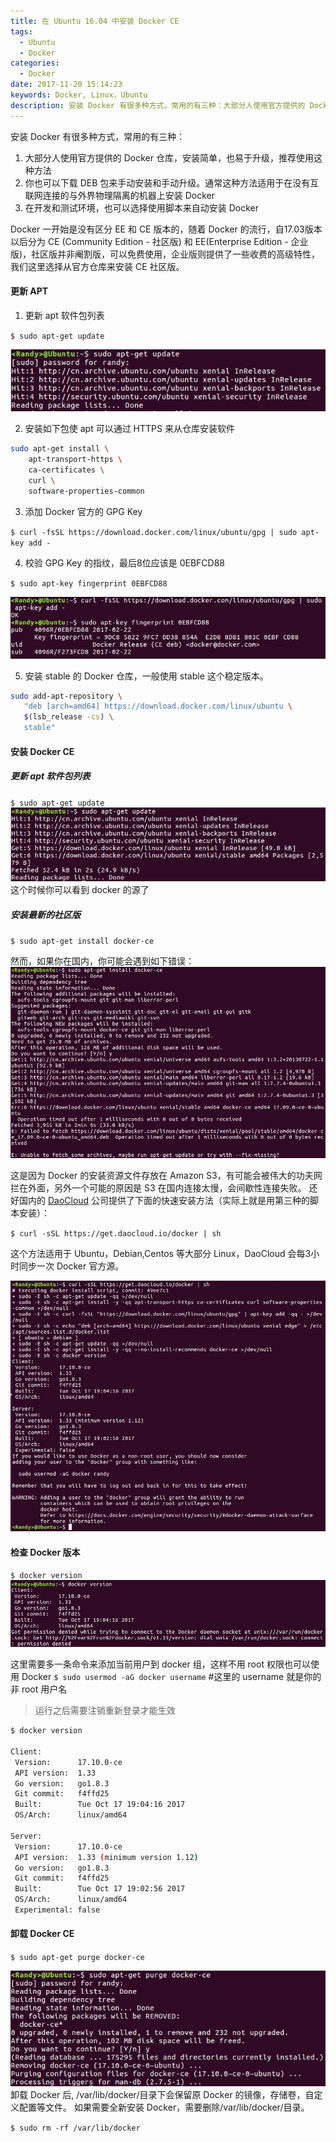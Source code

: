 ```yaml
---
title: 在 Ubuntu 16.04 中安装 Docker CE
tags:
  - Ubuntu
  - Docker
categories:
  - Docker
date: 2017-11-20 15:14:23
keywords: Docker, Linux，Ubuntu
description: 安装 Docker 有很多种方式，常用的有三种：大部分人使用官方提供的 Docker 仓库，安装简单，也易于升级，推荐使用这种方法
---
```


安装 Docker 有很多种方式，常用的有三种：
1. 大部分人使用官方提供的 Docker 仓库，安装简单，也易于升级，推荐使用这种方法
2. 你也可以下载 DEB 包来手动安装和手动升级。通常这种方法适用于在没有互联网连接的与外界物理隔离的机器上安装 Docker
3. 在开发和测试环境，也可以选择使用脚本来自动安装 Docker

Docker 一开始是没有区分 EE 和 CE 版本的，随着 Docker 的流行，自17.03版本以后分为 CE (Community Edition - 社区版) 和 EE(Enterprise Edition - 企业版)，社区版并非阉割版，可以免费使用，企业版则提供了一些收费的高级特性，我们这里选择从官方仓库来安装 CE 社区版。

<!--more-->

#### 更新 APT
1. 更新 apt 软件包列表

`$ sudo apt-get update`

![更新 apt 软件包](install-docker-ce-on-ubuntu-16/apt-update.jpg)

2. 安装如下包使 apt 可以通过 HTTPS 来从仓库安装软件
``` bash
sudo apt-get install \
    apt-transport-https \
    ca-certificates \
    curl \
    software-properties-common
```
3. 添加 Docker 官方的 GPG Key

`$ curl -fsSL https://download.docker.com/linux/ubuntu/gpg | sudo apt-key add -`

4. 校验 GPG Key 的指纹，最后8位应该是 0EBFCD88

`$ sudo apt-key fingerprint 0EBFCD88`

![添加/校验 Docker 官方的 GPG Key](install-docker-ce-on-ubuntu-16/docker-gpg-key.jpg)

5. 安装 stable 的 Docker 仓库，一般使用 stable 这个稳定版本。
``` bash
sudo add-apt-repository \
   "deb [arch=amd64] https://download.docker.com/linux/ubuntu \
   $(lsb_release -cs) \
   stable"
```

#### 安装 Docker CE
##### 更新 apt 软件包列表

`$ sudo apt-get update`
![再次更新 apt 软件包](install-docker-ce-on-ubuntu-16/apt-update-docker.jpg)
这个时候你可以看到 docker 的源了

##### 安装最新的社区版

`$ sudo apt-get install docker-ce`

然而，如果你在国内，你可能会遇到如下错误：
![安装报错](install-docker-ce-on-ubuntu-16/apt-install-docker-err.jpg)

这是因为 Docker 的安装资源文件存放在 Amazon S3，有可能会被伟大的功夫网拦在外面，另外一个可能的原因是 S3 在国内连接太慢，会间歇性连接失败。
还好国内的 [DaoCloud](https://get.daocloud.io/#install-docker) 公司提供了下面的快速安装方法（实际上就是用第三种的脚本安装）：

`$ curl -sSL https://get.daocloud.io/docker | sh`

这个方法适用于 Ubuntu，Debian,Centos 等大部分 Linux，DaoCloud 会每3小时同步一次 Docker 官方源。

![从 DaoCloud 安装](install-docker-ce-on-ubuntu-16/docker-install-from-daocloud.jpg)

#### 检查 Docker 版本

`$ docker version`
![permission denied](install-docker-ce-on-ubuntu-16/docker-permission.jpg)

这里需要多一条命令来添加当前用户到 docker 组，这样不用 root 权限也可以使用 Docker
`$ sudo usermod -aG docker username`  #这里的 username 就是你的非 root 用户名

> 运行之后需要注销重新登录才能生效

``` bash
$ docker version

Client:
 Version:      17.10.0-ce
 API version:  1.33
 Go version:   go1.8.3
 Git commit:   f4ffd25
 Built:        Tue Oct 17 19:04:16 2017
 OS/Arch:      linux/amd64

Server:
 Version:      17.10.0-ce
 API version:  1.33 (minimum version 1.12)
 Go version:   go1.8.3
 Git commit:   f4ffd25
 Built:        Tue Oct 17 19:02:56 2017
 OS/Arch:      linux/amd64
 Experimental: false
```

#### 卸载 Docker CE
`$ sudo apt-get purge docker-ce`

![卸载 Docker CE](install-docker-ce-on-ubuntu-16/uninstall-docker-ce.jpg)
卸载 Docker 后, /var/lib/docker/目录下会保留原 Docker 的镜像，存储卷，自定义配置等文件。 如果需要全新安装 Docker，需要删除/var/lib/docker/目录。

`$ sudo rm -rf /var/lib/docker`
